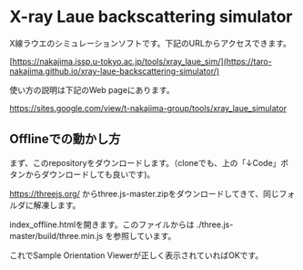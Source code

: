 # X-ray Laue backscattering simulator

X線ラウエのシミュレーションソフトです。下記のURLからアクセスできます。

[https://nakajima.issp.u-tokyo.ac.jp/tools/xray_laue_sim/](https://taro-nakajima.github.io/xray-laue-backscattering-simulator/)

使い方の説明は下記のWeb pageにあります。

https://sites.google.com/view/t-nakajima-group/tools/xray_laue_simulator

## Offlineでの動かし方
まず、このrepositoryをダウンロードします。（cloneでも、上の「↓Code」ボタンからダウンロードしても良いです)。

https://threejs.org/ からthree.js-master.zipをダウンロードしてきて、同じフォルダに解凍します。

index_offline.htmlを開きます。このファイルからは ./three.js-master/build/three.min.js を参照しています。

これでSample Orientation Viewerが正しく表示されていればOKです。

 

